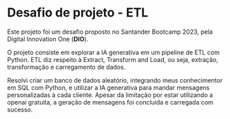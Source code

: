 # Desafio de projeto - ETL
Este projeto foi um desafio proposto no Santander Bootcamp 2023, pela Digital Innovation One (**DIO**). 

O projeto consiste em explorar a IA generativa em um pipeline de ETL com Python.
ETL diz respeito à Extract, Transform and Load, ou seja, extração, transformação e carregamento de dados.  

Resolvi criar um banco de dados aleatório, integrando meus conhecimentor em SQL com Python, e utilizar a IA generativa para mandar mensagens personalizadas à cada cliente. Apesar da limitação por estar utilizando a openai gratuita, a geração de mensagens foi concluída e carregada com sucesso. 

